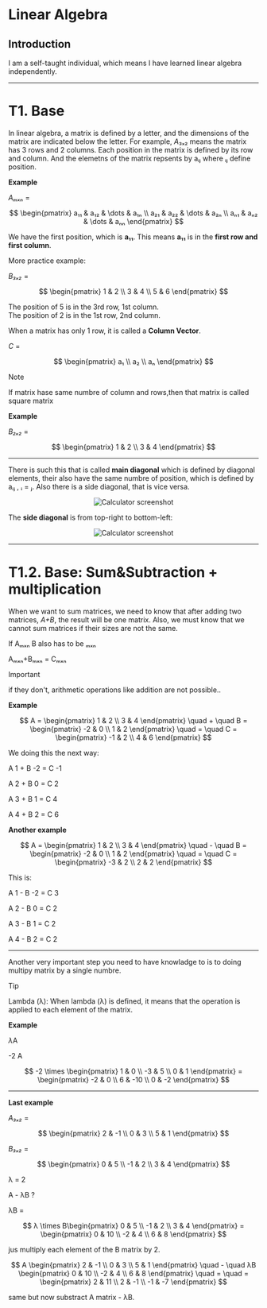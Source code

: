 # Linear Algebra

## Introduction

I am a self-taught individual, which means I have learned linear algebra independently.

---

# T1. Base

In linear algebra, a matrix is defined by a letter, and the dimensions of the matrix are indicated below the letter. For example, *A*₃ₓ₂ means the matrix has 3 rows and 2 columns. Each position in the matrix is defined by its row and column.
And the elemetns of the matrix repsents by aᵢⱼ where ᵢⱼ define position.

**Example**

*Aₘₓₙ* =

$$
\begin{pmatrix}
  a₁₁ & a₁₂ & \dots & a₁ₙ  \\
  a₂₁ & a₂₂ & \dots & a₂ₙ  \\
  aₙ₁ & aₙ₂ & \dots & aₙₙ 
\end{pmatrix}
$$

We have the first position, which is **a₁₁**. This means **a₁₁** is in the **first row and first column**.

More practice example:

*B₃ₓ₂* =

$$
\begin{pmatrix}
  1 & 2  \\
  3 & 4  \\
  5 & 6 
\end{pmatrix}
$$

The position of 5 is in the 3rd row, 1st column.  
The position of 2 is in the 1st row, 2nd column.

When a matrix has only 1 row, it is called a **Column Vector**.

*C* =

$$
\begin{pmatrix}
  a₁ \\
  a₂ \\
  aₙ
\end{pmatrix}
$$



> [!NOTE]  
> If matrix hase same numbre of column and rows,then that matrix is called square matrix
>
>**Example**
>
>*B₂ₓ₂* =
>
>$$
>\begin{pmatrix}
>  1 & 2  \\
>  3 & 4   
>\end{pmatrix}
>$$



---
There is such this that is called **main diagonal** which is defined by diagonal elements, their also have the same numbre of position, which is defined by aᵢⱼ , ᵢ = ⱼ. 
Also there is a side diagonal, that is vice versa. 
<p align="center">
   <img src="https://github.com/user-attachments/assets/fa011eb9-92aa-46f3-9918-ec3e09d4bbee" alt="Calculator screenshot" />
</p>


The **side diagonal** is from top-right to bottom-left:

<p align="center">
   <img src="https://github.com/user-attachments/assets/c50a5ba9-135f-4bab-91e7-a3290871f201" alt="Calculator screenshot" />
</p>

---

# T1.2. Base: Sum&Subtraction + multiplication


When we want to sum matrices, we need to know that after adding two matrices, *A+B*, the result will be one matrix. Also, we must know that we cannot sum matrices if their sizes are not the same.

If Aₘₓₙ B also has to be ₘₓₙ

Aₘₓₙ+Bₘₓₙ = Cₘₓₙ 

> [!IMPORTANT]  
> if they don't, arithmetic operations like addition are not possible..

**Example**

$$
A = \begin{pmatrix}
  1 & 2  \\
  3 & 4   
\end{pmatrix}
\quad + \quad
B = \begin{pmatrix}
  -2 & 0  \\
  1 & 2   
\end{pmatrix}
\quad = \quad
C = \begin{pmatrix}
  -1 & 2  \\
  4 & 6
\end{pmatrix}
$$

We doing this the next way:


A 1 + B -2 = C -1

A 2 + B 0 = C 2 

A 3 + B 1 = C 4

A 4 + B 2 = C 6


**Another example**


$$
A = \begin{pmatrix}
  1 & 2  \\
  3 & 4   
\end{pmatrix}
\quad - \quad
B = \begin{pmatrix}
  -2 & 0  \\
  1 & 2   
\end{pmatrix}
\quad = \quad
C = \begin{pmatrix}
  -3 & 2  \\
  2 & 2
\end{pmatrix}
$$

This is:

A 1 - B -2 = C 3

A 2 - B 0 = C 2

A 3 - B 1 = C 2

A 4 - B 2 = C 2 

--- 

Another very important step you need to have knowladge to is to doing multipy matrix by a single numbre.

> [!TIP]
> Lambda (λ): When lambda (λ) is defined, it means that the operation is applied to each element of the matrix.

**Example**

*λ*A

-2 А

$$
-2 \times \begin{pmatrix}
    1 & 0 \\
    -3 & 5 \\
    0 & 1
\end{pmatrix}
= \begin{pmatrix}
    -2 & 0 \\
    6 & -10 \\
    0 & -2
\end{pmatrix}
$$

---

**Last example**

*A₃ₓ₂* =

$$
\begin{pmatrix}
  2 & -1  \\
  0 & 3  \\
  5 & 1 
\end{pmatrix}
$$

*B₃ₓ₂* =

$$
\begin{pmatrix}
  0 & 5  \\
  -1 & 2  \\
  3 & 4 
\end{pmatrix}
$$

λ = 2

A - λB ?



λB = 


$$
λ \times B\begin{pmatrix}
    0 & 5 \\
    -1 & 2 \\
    3 & 4
\end{pmatrix}
= \begin{pmatrix}
    0 & 10 \\
    -2 & 4 \\
    6 & 8
\end{pmatrix}
$$

jus multiply each element of the B matrix by 2.



$$
A \begin{pmatrix}
  2 & -1  \\
  0 & 3  \\
  5 & 1 
\end{pmatrix}
\quad - \quad
λB \begin{pmatrix}
    0 & 10 \\
    -2 & 4 \\
    6 & 8
\end{pmatrix}
\quad = \quad
 = \begin{pmatrix}
    2 & 11 \\
    2 & -1 \\
    -1 & -7
\end{pmatrix}
$$

same but now substract A matrix - λB.
